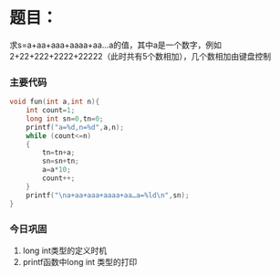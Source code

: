 # 题目：

求s=a+aa+aaa+aaaa+aa…a的值，其中a是一个数字，例如2+22+222+2222+22222（此时共有5个数相加），几个数相加由键盘控制



### 主要代码

```c
void fun(int a,int n){
	int count=1;
	long int sn=0,tn=0;
	printf("a=%d,n=%d",a,n);
	while (count<=n)
	{
		tn=tn+a;
		sn=sn+tn;
		a=a*10;
		count++;
	}
	printf("\na+aa+aaa+aaaa+aa…a=%ld\n",sn);
}
```



### 今日巩固

1. long int类型的定义时机
2. printf函数中long int 类型的打印